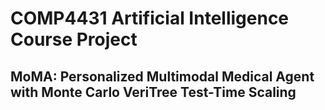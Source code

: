 # COMP4431 Artificial Intelligence Course Project
## MoMA: Personalized Multimodal Medical Agent with Monte Carlo VeriTree Test-Time Scaling
